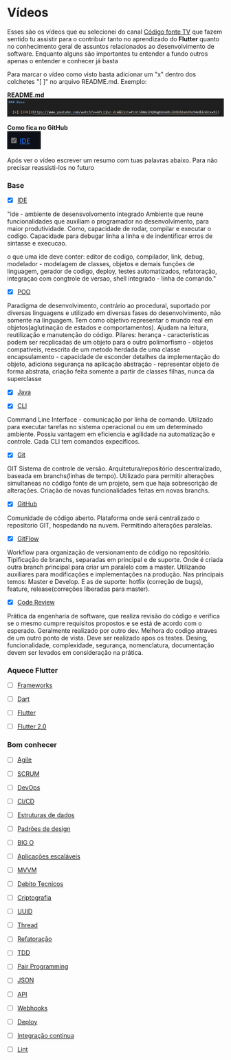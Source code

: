 # Vídeos

Esses são os vídeos que eu selecionei do canal [Código fonte TV](https://www.youtube.com/@codigofontetv) que fazem sentido tu assistir para o contribuir tanto no aprendizado do **Flutter** quanto no conhecimento geral de assuntos relacionados ao desenvolvimento de software. Enquanto alguns são importantes tu entender a fundo outros apenas o entender e conhecer já basta

Para marcar o vídeo como visto basta adicionar um "x" dentro dos colchetes "[ ]" no arquivo README.md. Exemplo:

**README.md** \
![Video image](../assets/videos/videos-1.png)

**Como fica no GitHub** \
![Video image](../assets/videos/videos-2.png)

Após ver o vídeo escrever um resumo com tuas palavras abaixo. Para não precisar reassisti-los no futuro

### Base

- [x] [IDE](https://www.youtube.com/watch?v=GPcIjsz-2cA&list=PLVc5bWuiFQ8GgKm5m0cZE6E02amJho94o&index=93)

"ide - ambiente de desensvolvomento integrado
Ambiente que reune funcionalidades que auxiliam o programador no desenvolvimento, para maior produtividade. Como, capacidade de rodar, compilar e executar o codigo. Capacidade para debugar linha a linha e de indentificar erros de sintasse e execucao.

o que uma ide deve conter:
editor de codigo, compilador, link, debug, modelador - modelagem de classes, objetos e demais funções de linguagem, gerador de codigo, deploy, testes automatizados, refatoração, integraçao com congtrole de versao, shell integrado - linha de comando."

- [x] [POO](https://www.youtube.com/watch?v=QY0Kdg83orY&list=PLVc5bWuiFQ8GgKm5m0cZE6E02amJho94o&index=146)

Paradigma de desenvolvimento, contrário ao procedural, suportado por diversas linguagens e utilizado em diversas fases do desenvolvimento, não somente na linguagem.
Tem como objetivo representar o mundo real em objetos(aglutinação de estados e comportamentos). 
Ajudam na leitura, reutilização e manutenção do código.
Pilares:
herança - caracteristicas podem ser recplicadas de um objeto para o outro
polimorfismo - objetos compativeis, reescrita de um metodo herdada de uma classe
encapsulamento - capacidade de esconder detalhes da implementação do objeto, adiciona segurança na aplicação
abstração - representar objeto de forma abstrata, criação feita somente a partir de classes filhas, nunca da superclasse


- [x] [Java](https://www.youtube.com/watch?v=sZAxLRMxEUo&list=PLVc5bWuiFQ8GgKm5m0cZE6E02amJho94o&index=100)

- [x] [CLI](https://www.youtube.com/watch?v=8AgOxHOAV9Y&list=PLVc5bWuiFQ8GgKm5m0cZE6E02amJho94o&index=34)

Command Line Interface - comunicação por linha de comando.
Utilizado para executar tarefas no sistema operacional ou em um determinado ambiente. 
Possiu vantagem em eficiencia e agilidade na automatização e controle. Cada CLI tem comandos expecíficos.

- [x] [Git](https://www.youtube.com/watch?v=za5KWZ5pRag&list=PLVc5bWuiFQ8GgKm5m0cZE6E02amJho94o&index=83)

GIT
Sistema de controle de versão. Arquitetura/repositório descentralizado, baseada em branchs(linhas de tempo).
Utilizado para permitir alterações simultaneas no código fonte de um projeto, sem que haja sobrescrição de alterações. Criação de novas funcionalidades feitas em novas branchs.

- [x] [GitHub](https://www.youtube.com/watch?v=myQuetgSEsY&list=PLVc5bWuiFQ8GgKm5m0cZE6E02amJho94o&index=85)

Comunidade de código aberto. Plataforma onde será centralizado o repositorio GIT, hospedando na nuvem. Permitindo alterações paralelas. 

- [x] [GitFlow](https://www.youtube.com/watch?v=oweffeS8TRc&list=PLVc5bWuiFQ8GgKm5m0cZE6E02amJho94o&index=84)

Workflow para organização de versionamento de código no repositório. Tipificação de branchs, separadas em principal e de suporte. Onde é criada outra branch principal para criar um paralelo com a master. Utilizando auxiliares para modificações e implementações na produção.
Nas principais temos: Master e Develop. E as de suporte: hotfix (correção de bugs), feature, release(correções liberadas para master).

- [x] [Code Review](https://www.youtube.com/watch?v=_7W9pqWPyfc&list=PLVc5bWuiFQ8GgKm5m0cZE6E02amJho94o&index=38)

Prática da engenharia de software, que realiza revisão do código e verifica se o mesmo cumpre requisitos propostos e se está de acordo com o esperado. Geralmente realizado por outro dev. Melhora do codigo atraves de um outro ponto de vista. Deve ser realizado apos os testes. Desing, funcionalidade, complexidade, segurança, nomenclatura, documentação devem ser levados em consideração na prática.

### Aquece Flutter

- [ ] [Frameworks](https://www.youtube.com/watch?v=2zqzzTnfa0E&list=PLVc5bWuiFQ8GgKm5m0cZE6E02amJho94o&index=79)

- [ ] [Dart](https://www.youtube.com/watch?v=i7IzlVImHEc&list=PLVc5bWuiFQ8GgKm5m0cZE6E02amJho94o&index=52)

- [ ] [Flutter](https://www.youtube.com/watch?v=XkEA4xT34jg&list=PLVc5bWuiFQ8GgKm5m0cZE6E02amJho94o&index=76)

- [ ] [Flutter 2.0](https://www.youtube.com/watch?v=vIP2iLFjEIk&list=PLVc5bWuiFQ8GgKm5m0cZE6E02amJho94o&index=76)

### Bom conhecer

- [ ] [Agile](https://www.youtube.com/watch?v=HdE8S2ALvWI&list=PLVc5bWuiFQ8GgKm5m0cZE6E02amJho94o&index=6)

- [ ] [SCRUM](https://www.youtube.com/watch?v=3aCww_1RnL0&list=PLVc5bWuiFQ8GgKm5m0cZE6E02amJho94o&index=168)

- [ ] [DevOps](https://www.youtube.com/watch?v=iwf6kcvxeD4&list=PLVc5bWuiFQ8GgKm5m0cZE6E02amJho94o&index=63)

- [ ] [CI/CD](https://www.youtube.com/watch?v=AZtTd3pFVTY&list=PLVc5bWuiFQ8GgKm5m0cZE6E02amJho94o&index=143)

- [ ] [Estruturas de dados](https://www.youtube.com/watch?v=EfF1M7myAyY&list=PLVc5bWuiFQ8GgKm5m0cZE6E02amJho94o&index=71)

- [ ] [Padrões de design](https://www.youtube.com/watch?v=J-lHpiu-Twk&list=PLVc5bWuiFQ8GgKm5m0cZE6E02amJho94o&index=61)

- [ ] [BIG O](https://www.youtube.com/watch?v=RGD3iwqDdAE&list=PLVc5bWuiFQ8GgKm5m0cZE6E02amJho94o&index=19)

- [ ] [Aplicações escaláveis](https://www.youtube.com/watch?v=F_d_gWPGejo&list=PLVc5bWuiFQ8GgKm5m0cZE6E02amJho94o&index=11)

- [ ] [MVVM](https://www.youtube.com/watch?v=B2pJWtSyVFA&list=PLVc5bWuiFQ8GgKm5m0cZE6E02amJho94o&index=126)

- [ ] [Debito Tecnicos](https://www.youtube.com/watch?v=7VmpPsF1VuY&list=PLVc5bWuiFQ8GgKm5m0cZE6E02amJho94o&index=56)

- [ ] [Criptografia](https://www.youtube.com/watch?v=qHFbuXpz7e4&list=PLVc5bWuiFQ8GgKm5m0cZE6E02amJho94o&index=45)

- [ ] [UUID](https://www.youtube.com/watch?v=9vtcTJwGt-w&list=PLVc5bWuiFQ8GgKm5m0cZE6E02amJho94o&index=198)

- [ ] [Thread](https://www.youtube.com/watch?v=xNBMNKjpJzM&list=PLVc5bWuiFQ8GgKm5m0cZE6E02amJho94o&index=195)

- [ ] [Refatoração](https://www.youtube.com/watch?v=VOxnyVI2lOc&list=PLVc5bWuiFQ8GgKm5m0cZE6E02amJho94o&index=161)

- [ ] [TDD](https://www.youtube.com/watch?v=bLdEypr2e-8&list=PLVc5bWuiFQ8GgKm5m0cZE6E02amJho94o&index=189)

- [ ] [Pair Programming](https://www.youtube.com/watch?v=5M8yNQSFBPg&list=PLVc5bWuiFQ8GgKm5m0cZE6E02amJho94o&index=138)

- [ ] [JSON](https://www.youtube.com/watch?v=P81dE-tkaaA&list=PLVc5bWuiFQ8GgKm5m0cZE6E02amJho94o&index=102)

- [ ] [API](https://www.youtube.com/watch?v=vGuqKIRWosk&list=PLVc5bWuiFQ8GgKm5m0cZE6E02amJho94o&index=10)

- [ ] [Webhooks](https://www.youtube.com/watch?v=2JHKIrComW0&list=PLVc5bWuiFQ8GgKm5m0cZE6E02amJho94o&index=207)

- [ ] [Deploy](https://www.youtube.com/watch?v=gJw7l2JKpuQ&list=PLVc5bWuiFQ8GgKm5m0cZE6E02amJho94o&index=60)

- [ ] [Integração continua](https://www.youtube.com/watch?v=nI3IjYcBGiU&list=PLVc5bWuiFQ8GgKm5m0cZE6E02amJho94o&index=46)

- [ ] [Lint](https://www.youtube.com/watch?v=0U6lnhLmT2A&list=PLVc5bWuiFQ8GgKm5m0cZE6E02amJho94o&index=112)
